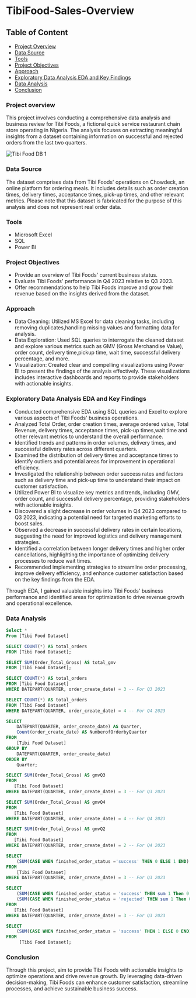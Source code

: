 # TibiFood-Sales-Overview
## Table of Content 


- [Project Overview](#project-overview)
- [Data Source](#data-source)
- [Tools](#tools) 
- [Project Objectives](#project-objectives)
- [Approach](#approach)
- [Exploratory Data Analysis EDA and Key Findings](#exploratory-data-analysis-eda-and-key-findings)
- [Data Analysis](#data-analysis)
- [Conclusion](#conclusion)


### Project overview  

This project involves conducting a comprehensive data analysis and business review for Tibi Foods, a fictional quick service restaurant chain store operating in Nigeria. The analysis focuses on extracting meaningful insights from a dataset containing information on successful and rejected orders from the last two quarters.


![Tibi Food DB 1](https://github.com/JoshJamz/TibiFood-Sales-Overview/assets/139321473/e8ad3e86-917b-41b2-905f-96dbd4b32586)


### Data Source

The dataset comprises data from Tibi Foods' operations on Chowdeck, an online platform for ordering meals. It includes details such as order creation times, delivery times, acceptance times, pick-up times, and other relevant metrics. Please note that this dataset is fabricated for the purpose of this analysis and does not represent real order data.

### Tools 
- Microsoft Excel
- SQL
- Power Bi

### Project Objectives

- Provide an overview of Tibi Foods' current business status.
- Evaluate Tibi Foods' performance in Q4 2023 relative to Q3 2023.
- Offer recommendations to help Tibi Foods improve and grow their revenue based on the insights derived from the dataset.

### Approach

- Data Cleaning: Utilized MS Excel for data cleaning tasks, including removing duplicates,handling missing values and formatting data for analysis.
- Data Exploration: Used SQL queries to interrogate the cleaned dataset and explore various metrics such as GMV (Gross Merchandise Value), order count, delivery time,pickup time, wait time, successful delivery percentage, and more.
- Visualization: Created clear and compelling visualizations using Power BI to present the findings of the analysis effectively. These visualizations includes interactive dashboards and reports to provide stakeholders with actionable insights.

### Exploratory Data Analysis EDA and Key Findings

- Conducted comprehensive EDA using SQL queries and Excel to explore various aspects of Tibi Foods' business operations.
- Analyzed  Total Order, order creation times, average ordered value, Total Revenue, delivery times, acceptance times, pick-up times,wait time and other relevant metrics to understand the overall performance.
- Identified trends and patterns in order volumes, delivery times, and successful delivery rates across different quarters.
- Examined the distribution of delivery times and acceptance times to identify outliers and potential areas for improvement in operational efficiency.
- Investigated the relationship between order success rates and factors such as delivery time and pick-up time to understand their impact on customer satisfaction.
- Utilized Power BI to visualize key metrics and trends, including GMV, order count, and successful delivery percentage, providing stakeholders with actionable insights.
- Discovered a slight decrease in order volumes in Q4 2023 compared to Q3 2023, indicating a potential need for targeted marketing efforts to boost sales.
- Observed a decrease in successful delivery rates in certain locations, suggesting the need for improved logistics and delivery management strategies.
- Identified a correlation between longer delivery times and higher order cancellations, highlighting the importance of optimizing delivery processes to reduce wait times.
- Recommended implementing strategies to streamline order processing, improve delivery efficiency, and enhance customer satisfaction based on the key findings from the EDA.

Through EDA, I gained valuable insights into Tibi Foods' business performance and identified areas for optimization to drive revenue growth and operational excellence.

### Data Analysis 
```  Sql
Select *
From [Tibi Food Dataset]

SELECT COUNT(*) AS total_orders
FROM [Tibi Food Dataset];

SELECT SUM(Order_Total_Gross) AS total_gmv
FROM [Tibi Food Dataset];

SELECT COUNT(*) AS total_orders
FROM [Tibi Food Dataset]
WHERE DATEPART(QUARTER, order_create_date) = 3 -- For Q3 2023

SELECT COUNT(*) AS total_orders
FROM [Tibi Food Dataset]
WHERE DATEPART(QUARTER, order_create_date) = 4 -- For Q4 2023

SELECT 
    DATEPART(QUARTER, order_create_date) AS Quarter,
    Count(order_create_date) AS NumberofOrderbyQuarter
FROM 
    [Tibi Food Dataset]
GROUP BY 
    DATEPART(QUARTER, order_create_date)
ORDER BY 
    Quarter;

SELECT SUM(Order_Total_Gross) AS gmvQ3
FROM
   [Tibi Food Dataset]
WHERE DATEPART(QUARTER, order_create_date) = 3 -- For Q3 2023

SELECT SUM(Order_Total_Gross) AS gmvQ4
FROM
   [Tibi Food Dataset]
WHERE DATEPART(QUARTER, order_create_date) = 4 -- For Q4 2023

SELECT SUM(Order_Total_Gross) AS gmvQ2
FROM
   [Tibi Food Dataset]
WHERE DATEPART(QUARTER, order_create_date) = 2 -- For Q4 2023

SELECT 
    (SUM(CASE WHEN finished_order_status ='success' THEN 0 ELSE 1 END) / COUNT(*)) * 100 AS successful_delivery_percentage
FROM
    [Tibi Food Dataset]
WHERE DATEPART(QUARTER, order_create_date) = 3 -- For Q3 2023

SELECT 
    (SUM(CASE WHEN finished_order_status = 'success' THEN sum 1 Then 0 END) / COUNT(*)) * 100 AS successful_delivery_percentage,
    (SUM(CASE WHEN finished_order_status = 'rejected' THEN sum 1 Then 0 END) / COUNT(*)) * 100 AS rejected_delivery_percentage
FROM
   [Tibi Food Dataset]
WHERE DATEPART(QUARTER, order_create_date) = 3 -- For Q3 2023

SELECT 
    (SUM(CASE WHEN finished_order_status = 'success' THEN 1 ELSE 0 END) / COUNT(*)) * 100 AS success_percentage
FROM
     [Tibi Food Dataset];
```



### Conclusion
Through this project, aim to provide Tibi Foods with actionable insights to optimize operations and drive revenue growth. By leveraging data-driven decision-making, Tibi Foods can enhance customer satisfaction, streamline processes, and achieve sustainable business success.

